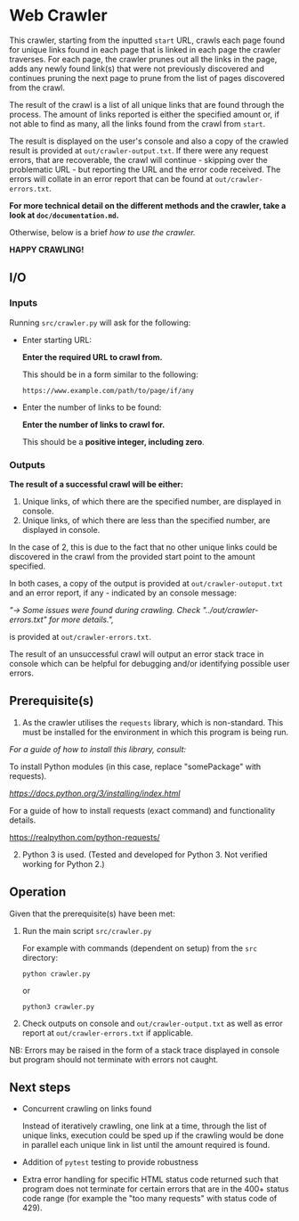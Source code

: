 # Web Crawler

This crawler, starting from the inputted `start` URL, crawls each page found for unique links found in each page that is
linked in each page the crawler traverses. For each page, the crawler prunes out all the links in the page, adds any
newly found link(s) that were not previously discovered and continues pruning the next page to prune from the list of
pages discovered from the crawl.

The result of the crawl is a list of all unique links that are found through the process. The amount of links reported
is either the specified amount or, if not able to find as many, all the links found from the crawl from `start`.

The result is displayed on the user's console and also a copy of the crawled result is provided at
`out/crawler-output.txt`. If there were any request errors, that are recoverable, the crawl will continue - skipping
over the problematic URL -  but reporting the URL and the error code received. The errors will collate in an error
report that can be found at `out/crawler-errors.txt`.

**For more technical detail on the different methods and the crawler, take a look at `doc/documentation.md`.**

Otherwise, below is a brief _how to use the crawler._

**HAPPY CRAWLING!**

## I/O

### Inputs

Running `src/crawler.py` will ask for the following:

- Enter starting URL:

    **Enter the required URL to crawl from.**

    This should be in a form similar to the following:

    `https://www.example.com/path/to/page/if/any`

- Enter the number of links to be found:

    **Enter the number of links to crawl for.**

    This should be a **positive integer, including zero**.

### Outputs

**The result of a successful crawl will be either:**

1. Unique links, of which there are the specified number, are displayed in console.
2. Unique links, of which there are less than the specified number, are displayed in console.

In the case of 2, this is due to the fact that no other unique links could be discovered in the crawl from the provided
start point to the amount specified.

In both cases, a copy of the output is provided at `out/crawler-outoput.txt` and an error report, if any - indicated by
an console message:

_"-> Some issues were found during crawling. Check "../out/crawler-errors.txt" for more details.",_

is provided at `out/crawler-errors.txt`.

The result of an unsuccessful crawl will output an error stack trace in console which can be helpful for debugging
and/or identifying possible user errors.

## Prerequisite(s)

1. As the crawler utilises the `requests` library, which is non-standard. This must be installed for the environment in
which this program is being run.

_For a guide of how to install this library, consult:_

To install Python modules (in this case, replace "somePackage" with requests).

_https://docs.python.org/3/installing/index.html_

For a guide of how to install requests (exact command) and functionality details.

https://realpython.com/python-requests/

2. Python 3 is used.
(Tested and developed for Python 3. Not verified working for Python 2.)

## Operation

Given that the prerequisite(s) have been met:

1. Run the main script `src/crawler.py`

    For example with commands (dependent on setup) from the `src` directory:

    `python crawler.py`

    or

    `python3 crawler.py`

2. Check outputs on console and `out/crawler-output.txt` as well as error report at `out/crawler-errors.txt` if
applicable.

NB: Errors may be raised in the form of a stack trace displayed in console but program should not
terminate with errors not caught.

## Next steps

- Concurrent crawling on links found

    Instead of iteratively crawling, one link at a time, through the list of unique links, execution could be sped up
    if the crawling would be done in parallel each unique link in list until the amount required is found.

- Addition of `pytest` testing to provide robustness

- Extra error handling for specific HTML status code returned such that program does not terminate for certain errors
that are in the 400+ status code range (for example the "too many requests" with status code of 429).
